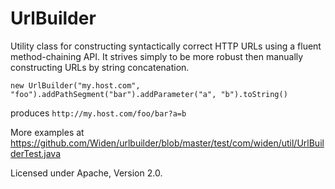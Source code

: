 UrlBuilder
==========

Utility class for constructing syntactically correct HTTP URLs using a fluent method-chaining API. It strives simply to be more robust then manually constructing URLs by string concatenation.

    new UrlBuilder("my.host.com", "foo").addPathSegment("bar").addParameter("a", "b").toString()
    
produces `http://my.host.com/foo/bar?a=b`

More examples at https://github.com/Widen/urlbuilder/blob/master/test/com/widen/util/UrlBuilderTest.java

Licensed under Apache, Version 2.0.
